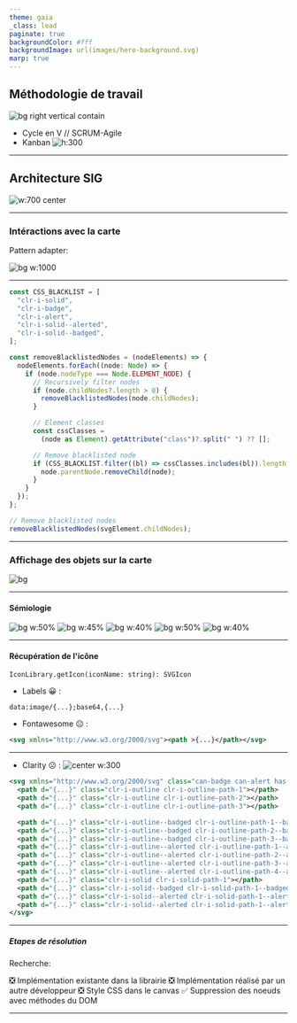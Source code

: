 ```yaml
---
theme: gaia
_class: lead
paginate: true
backgroundColor: #fff
backgroundImage: url(images/hero-background.svg)
marp: true
---
```


## Méthodologie de travail

<!-- La méthodologie de travail adoptée dans l'équipe de développement métier est Scrum-Agile bien que le process ressemble au développement en Cycle en V. Dans le service R&D, aucune méthodologie particulière n'est appliquée. La gestion des ticket dans tous les services est réalisée avec le framework Kanban  -->

![bg right vertical contain](images/logitud/cycle_v.png)

- Cycle en V // SCRUM-Agile
- Kanban
  ![h:300](images/logitud/kanban.png)

---

## Architecture SIG

<!-- L'architecture SIG est composée de plusieurs mini-services divisé en deux thématiques. La partie entourée en orange est celle où je suis intervenu. GeoToolBox est le serveur de traitement et stockage des données géographiques.
GeoServeur est un serveur de partage de données cartographique. Il est consommé par GeoToolbox pour les requêtes géospatiales. Il distribue également les flux cartographiques.
MapPrint serveur est un moteur de rendu cartographique permettant de générer une carte à partir de modèles de mise en page prédéfinies.
La deuxième thématique identifiée est la recherche d'adresses dont je ne rentrerais pas dans le détail. -->

![w:700 center](./images/map-manager/architecture-SIG.png)

---

### Intéractions avec la carte

<!--
Nous avons décidé pour implémenter les actions sur la carte, de mettre en place le desing pattern adapter pour faciliter le passage vers une autre librairie de WebMapping si l'actuelle ne répond plus aux besoins de l'application.
Pour expliquer rapidement, nous définissons une interface `IMapService` qui est implémenté par MapService. Ce service implémente les méthodes d'openlayers. Le composant dans lequel on implémente la carte utilise le service à travers l'interface. Si nous décidons de changer de librairie cartographique, il suffira de faire une seconde implémentation pour IMapService.
-->

Pattern adapter:

![bg w:1000](images/map-manager/adapter.svg)

---

<!--
J'ai donc écrit une fonction récursive qui permet de supprimer tous les noeuds du svg contenant la classe que j'ai blacklisté
-->

```ts
const CSS_BLACKLIST = [
  "clr-i-solid",
  "clr-i-badge",
  "clr-i-alert",
  "clr-i-solid--alerted",
  "clr-i-solid--badged",
];

const removeBlacklistedNodes = (nodeElements) => {
  nodeElements.forEach((node: Node) => {
    if (node.nodeType === Node.ELEMENT_NODE) {
      // Recursively filter nodes
      if (node.childNodes?.length > 0) {
        removeBlacklistedNodes(node.childNodes);
      }

      // Element classes
      const cssClasses =
        (node as Element).getAttribute("class")?.split(" ") ?? [];

      // Remove blacklisted node
      if (CSS_BLACKLIST.filter((bl) => cssClasses.includes(bl)).length > 0) {
        node.parentNode.removeChild(node);
      }
    }
  });
};

// Remove blacklisted nodes
removeBlacklistedNodes(svgElement.childNodes);
```
---

### Affichage des objets sur la carte

<!-- _class: lead -->

![bg](images/map-manager/map-no-style.png)

---

#### Sémiologie

<!--
Maintenant que nous avons une carte, nous pouvons afficher des objets dessus, nous devons également spécifier un style. Les objets contiennent des métadonnées en plus de la géométrie. Ils peuvent contenir des métadonnées sémiologiques qui permettent de définir en l'occurrence leur style à travers la couleur et l'icon.
-->

![bg w:50%](images/map-manager/color_picker.png)
![bg w:45%](images/map-manager/plus-line.svg)
![bg w:40%](images/map-manager/map-marker.png)
![bg w:50%](images/map-manager/arrow--right.svg)
![bg w:40%](images/map-manager/poi_marker.png)

---

#### Récupération de l'icône

<!--
Chaque librairie ou service implémente une méthode similaire, permettant de récupérer la définition de l'icone. Le service Labels retourne directement l'image encodé en base 64. La librairie Font-awesome retourne le code SVG qui devra être encodée en base 64.
-->

`IconLibrary.getIcon(iconName: string): SVGIcon`

- Labels 😀 :

```text
data:image/{...};base64,{...}
```

- Fontawesome 😐 :

```svg
<svg xmlns="http://www.w3.org/2000/svg"><path >{...}</path></svg>
```

---

<!--
En revanche, les icones de clarity design demande plus de traitement. En effet, certains icones de la librairie possèdent des états cachés par défaut avec des couleurs spécifiques grâce au style de la page HTML. Ce style n'est pas pris en compte dans le canvas utilisé par la carte.
-->

- Clarity ☹️ :
  ![center w:300](images/map-manager/clr_convert.png)

```svg
<svg xmlns="http://www.w3.org/2000/svg" class="can-badge can-alert has-solid ">
  <path d="{...}" class="clr-i-outline clr-i-outline-path-1"></path>
  <path d="{...}" class="clr-i-outline clr-i-outline-path-2"></path>
  <path d="{...}" class="clr-i-outline clr-i-outline-path-3"></path>

  <path d="{...}" class="clr-i-outline--badged clr-i-outline-path-1--badged"></path>
  <path d="{...}" class="clr-i-outline--badged clr-i-outline-path-2--badged"></path>
  <path d="{...}" class="clr-i-outline--badged clr-i-outline-path-3--badged"></path>
  <path d="{...}" class="clr-i-outline--alerted clr-i-outline-path-1--alerted"></path>
  <path d="{...}" class="clr-i-outline--alerted clr-i-outline-path-2--alerted"></path>
  <path d="{...}" class="clr-i-outline--alerted clr-i-outline-path-3--alerted"></path>
  <path d="{...}" class="clr-i-outline--alerted clr-i-outline-path-4--alerted clr-i-alert"></path>
  <path d="{...}" class="clr-i-solid clr-i-solid-path-1"></path>
  <path d="{...}" class="clr-i-solid--badged clr-i-solid-path-1--badged"></path>
  <path d="{...}" class="clr-i-solid--alerted clr-i-solid-path-1--alerted"></path>
  <path d="{...}" class="clr-i-solid--alerted clr-i-solid-path-1--alerted clr-i-alert"></path>
</svg>
```

---

##### Etapes de résolution

Recherche:

❎ Implémentation existante dans la librairie
❎ Implémentation réalisé par un autre développeur
❎ Style CSS dans le canvas
✅ Suppression des noeuds avec méthodes du DOM

---